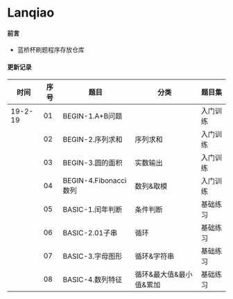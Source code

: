 # Lanqiao

#### 前言
- 蓝桥杯刷题程序存放仓库

#### 更新记录

|时间|序号|题目|分类|题目集|
|------|------|------|------|------|
|19-2-19|01|BEGIN-1.A+B问题||入门训练|
||02|BEGIN-2.序列求和|序列求和|入门训练|
||03|BEGIN-3.圆的面积|实数输出|入门训练|
||04|BEGIN-4.Fibonacci数列|数列&取模|入门训练|
||05|BASIC-1.闰年判断|条件判断|基础练习|
||06|BASIC-2.01子串|循环|基础练习|
||07|BASIC-3.字母图形|循环&字符串|基础练习|
||08|BASIC-4.数列特征|循环&最大值&最小值&累加|基础练习|